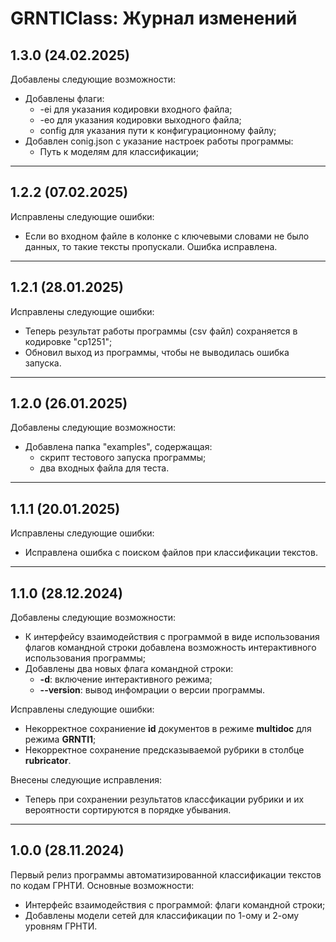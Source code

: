 # GRNTIClass: Журнал изменений

## 1.3.0 (24.02.2025)
Добавлены следующие возможности:
* Добавлены флаги:
  * -ei для указания кодировки входного файла;
  * -eo для указания кодировки выходного файла;
  * config для указания пути к конфигурационному файлу;
* Добавлен conig.json с указание настроек работы программы:
  * Путь к моделям для классификации;

<hr>

## 1.2.2 (07.02.2025)
Исправлены следующие ошибки:
* Если во входном файле в колонке с ключевыми словами не было данных, то такие тексты пропускали. Ошибка исправлена.

<hr>

## 1.2.1 (28.01.2025)
Исправлены следующие ошибки:
* Теперь результат работы программы (csv файл) сохраняется в кодировке "cp1251";
* Обновил выход из программы, чтобы не выводилась ошибка запуска.

<hr>

## 1.2.0 (26.01.2025)
Добавлены следующие возможности:
* Добавлена папка "examples", содержащая:
  * скрипт тестового запуска программы;
  * два входных файла для теста.

<hr>

## 1.1.1 (20.01.2025)
Исправлены следующие ошибки:
* Исправлена ошибка с поиском файлов при классификации текстов.

<hr>

## 1.1.0 (28.12.2024)
Добавлены следующие возможности:
* К интерфейсу взаимодействия с программой в виде использования флагов командной строки добавлена возможность интерактивного использования программы;
* Добавлены два новых флага командной строки:
  * **-d**: включение интерактивного режима;
  * **--version**: вывод инфомрации о версии программы.

Исправлены следующие ошибки:
* Некорректное сохраниение **id** документов в режиме **multidoc** для режима **GRNTI1**;
* Некорректное сохранение предсказываемой рубрики в столбце **rubricator**.

Внесены следующие исправления:
* Теперь при сохранении результатов классфикации рубрики и их вероятности сортируются в порядке убывания.

<hr>

## 1.0.0 (28.11.2024)
Первый релиз программы автоматизированной классификации текстов по кодам ГРНТИ.
Основные возможности:
* Интерфейс взаимодействия с программой: флаги командной строки;
* Добавлены модели сетей для классификации по 1-ому и 2-ому уровням ГРНТИ.